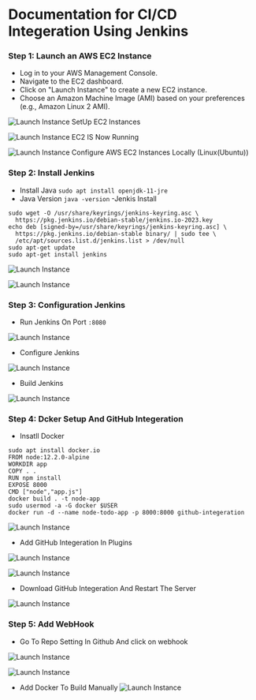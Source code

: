 # Documentation for CI/CD Integeration Using Jenkins

### Step 1: Launch an AWS EC2 Instance

- Log in to your AWS Management Console.
- Navigate to the EC2 dashboard.
- Click on "Launch Instance" to create a new EC2 instance.
- Choose an Amazon Machine Image (AMI) based on your preferences (e.g., Amazon Linux 2 AMI).

![Launch Instance](Images\AWS_EC2.jpg)
 SetUp EC2 Instances

![Launch Instance](Images\AWS_EC2_2.jpg)
EC2 IS Now Running 

![Launch Instance](Images\AWS_CONFIG.jpg)
Configure AWS EC2 Instances Locally (Linux(Ubuntu))

### Step 2: Install Jenkins

- Install Java  ``` sudo apt install openjdk-11-jre ```
- Java Version ``` java -version ```
-Jenkis Install
```
sudo wget -O /usr/share/keyrings/jenkins-keyring.asc \
  https://pkg.jenkins.io/debian-stable/jenkins.io-2023.key
echo deb [signed-by=/usr/share/keyrings/jenkins-keyring.asc] \
  https://pkg.jenkins.io/debian-stable binary/ | sudo tee \
  /etc/apt/sources.list.d/jenkins.list > /dev/null
sudo apt-get update
sudo apt-get install jenkins
```
![Launch Instance](Images\INSTALL_JENKINS.jpg)

![Launch Instance](Images\INSTALL_JENKINS_1.jpg)

### Step 3: Configuration Jenkins
- Run Jenkins On Port ```:8080```

![Launch Instance](Images\RUN_JENKINS_SERVER.jpg)

- Configure Jenkins

![Launch Instance](Images\JENKINS_CONFIGURATION.jpg)

- Build Jenkins

![Launch Instance](Images\BUILD_JENKINS.jpg)

### Step 4: Dcker Setup And GitHub Integeration

- Insatll Docker 
```
sudo apt install docker.io
FROM node:12.2.0-alpine
WORKDIR app
COPY . .
RUN npm install
EXPOSE 8000
CMD ["node","app.js"]
docker build . -t node-app
sudo usermod -a -G docker $USER
docker run -d --name node-todo-app -p 8000:8000 github-integeration

```
![Launch Instance](Images\SETUP_DOCKER_FILE.jpg)

- Add GitHub Integeration In Plugins

![Launch Instance](Images\ADD_PLUGINS.jpg)

![Launch Instance](Images\GITHUB_INTEGERATION.jpg)

- Download GitHub Integeration And Restart The Server

![Launch Instance](Images\DOWNLOAD_GITHUB_INTEGERATION.jpg)

### Step 5: Add WebHook 

- Go To Repo Setting In Github And click on webhook

![Launch Instance](Images\ADD_GITHUB_WEBHOOK.jpg)

![Launch Instance](Images\ADD_GITHUB_WEBHOOK_1.jpg)

- Add Docker To Build Manually 
![Launch Instance](Images\ADD_DOCKER_TO_BUILD_MANULLY.jpg)











 




